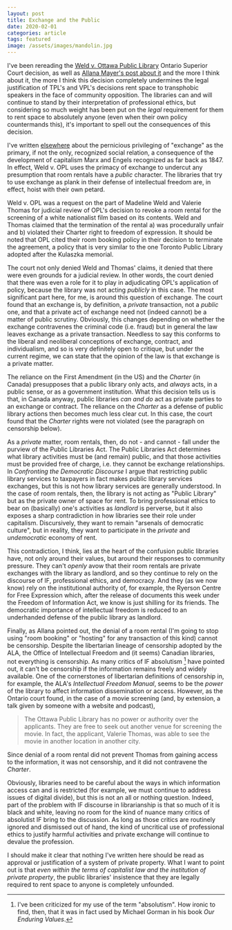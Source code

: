 ```yaml
---
layout: post
title: Exchange and the Public
date: 2020-02-01
categories: article
tags: featured
image: /assets/images/mandolin.jpg
---
```


I've been rereading the [Weld v. Ottawa Public
Library](http://canlii.ca/t/j2dt3) Ontario Superior Court decision, as well
as [Allana Mayer's post about
it](https://allanamayer.tumblr.com/post/188589979137/libraries-and-room-rentals)
and the more I think about it, the more I think this decision completely
undermines the legal justification of TPL's and VPL's decisions rent
space to transphobic speakers in the face of community opposition. The
libraries can and will continue to stand by their interpretation of
professional ethics, but considering so much weight has been put on the
*legal* requirement for them to rent space to absolutely anyone (even when their own policy
countermands this), it's important to spell out the consequences of this
decision.

I've written
[elsewhere](https://redlibrarian.github.io/article/2019/10/13/commmunity-value-worth.html) about the pernicious privileging of "exchange" as
the primary, if not the only, recognized social relation, a consequence
of the development of capitalism Marx and Engels recognized as far back
as 1847. In effect, Weld v. OPL uses the primacy of exchange to undercut
any presumption that room rentals have a *public* character. The
libraries that try to use exchange as plank in their defense of
intellectual freedom are, in effect, hoist with their own petard.

Weld v. OPL was a request on the part of Madeline Weld and Valerie
Thomas for judicial review of OPL's decision to revoke a room rental for
the screening of a white nationalist film based on its contents. Weld
and Thomas claimed that the termination of the rental a) was
procedurally unfair and b) violated their Charter right to freedom of
expression. It should be noted that OPL cited their room booking policy
in their decision to terminate the agreement, a policy that is very
similar to the one Toronto Public Library adopted after the Kulaszka
memorial.

The court not only denied Weld and Thomas' claims, it denied that there
were even grounds for a judicial review. In other words, the court
denied that there was even a role for it to play in adjudicating OPL's
application of policy, because the library was not acting *publicly* in
this case. The most significant part here, for me, is around
this question of exchange. The court found that an exchange is, by
definition, a *private* transaction, not a *public* one, and that a
private act of exchange need not (indeed cannot) be a matter of public
scrutiny. Obviously, this changes depending on whether the exchange
contravenes the criminal code (i.e. fraud) but in general the law leaves
exchange as a private transaction. Needless to say this conforms to the
liberal and neoliberal conceptions of exchange, contract, and
individualism, and so is very definitely open to critique, but under the
current regime, we can state that the opinion of the law is that
exchange is a private matter.

The reliance on the First Amendment (in the US) and the *Charter* (in
Canada) presupposes that a public library only acts, and *always* acts,
in a public sense, or as a government institution. What this decision
tells us is that, in Canada anyway, public libraries *can and do* act as
private parties to an exchange or contract. The reliance on the
*Charter* as a defense of public library actions then becomes much less
clear cut. In this case, the court found that the *Charter* rights were
not violated (see the paragraph on censorship below).

As a *private* matter, room rentals, then, do not - and cannot - fall
under the purview of the Public Libraries Act. The Public Libraries Act
determines what library activities must be (and remain) public, and that
those activities must be provided free of charge, i.e. they cannot be
exchange relationships. In *Confronting the Democratic Discourse* I
argue that restricting public library services to taxpayers in fact
makes public library services exchanges, but this is not how library
services are generally understood. In the case of room rentals, then,
the library is not acting as "Public Library" but as the private owner
of space for rent. To bring professional ethics to bear on (basically)
one's activities as *landlord* is perverse, but it also exposes a sharp
contradiction in how libraries see their role under capitalism.
Discursively, they want to remain "arsenals of democratic culture", but
in reality, they want to participate in the *private* and *undemocratic* economy of rent.

This contradiction, I think, lies at the heart of the confusion public
libraries have, not only around their values, but around their responses
to community pressure. They can't *openly* avow that their room rentals
are private exchanges with the library as landlord, and so they continue
to rely on the discourse of IF, professional ethics, and democracy. And
they (as we now know) rely on the institutional authority of, for
example, the Ryerson Centre for Free Expression which, after the release
of documents this week under the Freedom of Information Act,
we know is just shilling for its friends. The democratic
importance of intellectual freedom is reduced to an underhanded defense
of the public library as landlord.

Finally, as Allana pointed out, the denial of a room rental (I'm going
to stop using "room booking" or "hosting" for any transaction of this
kind) cannot be censorship. Despite the libertarian lineage of
censorship adopted by the ALA, the Office of Intellectual Freedom and
(it seems) Canadian libraries, not everything is censorship. As many
critics of IF absolutism [^1] have pointed out, it can't be censorship if the
information remains freely and widely available. One of the cornerstones
of libertarian definitions of censorship in, for example, the ALA's
*Intellectual Freedom Manual*, seems to be the *power* of the library to
affect information dissemination or access. However, as the Ontario
court found, in the case of a movie screening (and, by extension, a talk
given by someone with a website and podcast), 

>The Ottawa Public Library has no power or authority over the applicants.  They are free to seek out another venue for screening the movie. In fact, the applicant, Valerie Thomas, was able to see the movie in another location in another city.

Since denial of a room rental did not prevent Thomas from gaining access
to the information, it was not censorship, and it did not contravene the
*Charter*.

Obviously, libraries need to be careful about the ways in which
information access can and is restricted (for example, we must continue to
address issues of digital divide), but this is not an all or nothing
question. Indeed, part of the problem with IF discourse in librarianship
is that so much of it is black and white, leaving no room for the kind
of nuance many critics of absolutist IF bring to the discussion. As long
as those critics are routinely ignored and dismissed out of hand, the
kind of uncritical use of professional ethics to justify harmful
activities and private exchange will continue to devalue the
profession.

I should make it clear that nothing I've written here should be read as
approval or justification of a system of private property. What I want
to point out is that *even within the terms of capitalist law and the
institution of private property*, the public libraries' insistence that
they are legally required to rent space to anyone is completely
unfounded.

[^1]: I've been criticized for my use of the term "absolutism". How ironic to find, then, that it was in fact used by Michael Gorman in his book *Our Enduring Values*.
